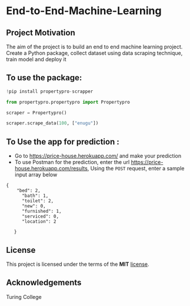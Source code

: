 # End-to-End-Machine-Learning

## Project Motivation
The aim of the project is to build an end to end machine learning project. Create a Python package, collect dataset using data scraping technique, train model and deploy it

## To use the package:
```python
!pip install propertypro-scrapper

from propertypro.propertypro import Propertypro

scraper = Propertypro()

scraper.scrape_data(100, ["enugu"])
```

## To Use the app for prediction :
-  Go to https://price-house.herokuapp.com/ and make your prediction
- To use Postman for the prediction, enter the url https://price-house.herokuapp.com/results, Using the ```POST``` request, enter a sample input array below

```
{
    "bed": 2,
      "bath": 1,
      "toilet": 2,
      "new": 0,
      "furnished": 1,
      "serviced": 0,
      "location": 2
   
   }
   ```


## License
This project is licensed under the terms of the **MIT** [license](https://opensource.org/licenses/MIT).

## Acknowledgements
Turing College